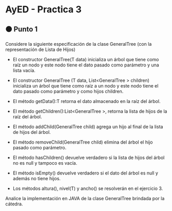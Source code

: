 # AyED - Practica 3

## 🟠 Punto 1

Considere la siguiente especificación de la clase GeneralTree (con la representación de Lista de Hijos)

* El constructor GeneralTree(T data) inicializa un árbol que tiene como raíz un nodo y este nodo tiene el dato pasado como parámetro y una lista vacía.

* El constructor GeneralTree (T data, List<GeneralTree <T>> children) inicializa un árbol que tiene como raíz a un nodo y este nodo tiene el dato pasado como parámetro y como hijos children.

* El método getData():T retorna el dato almacenado en la raíz del árbol.

* El método getChildren():List<GeneralTree <T>>, retorna la lista de hijos de la raíz del árbol.

* El método addChild(GeneralTree <T> child) agrega un hijo al final de la lista de hijos del árbol.

* El método removeChild(GeneralTree <T> child) elimina del árbol el hijo pasado como parámetro.

* El método hasChildren() devuelve verdadero si la lista de hijos del árbol no es null y tampoco es
vacía.

* El método isEmpty() devuelve verdadero si el dato del árbol es null y además no tiene hijos.

* Los métodos altura(), nivel(T) y ancho() se resolverán en el ejercicio 3.

Analice la implementación en JAVA de la clase GeneralTree brindada por la cátedra.
